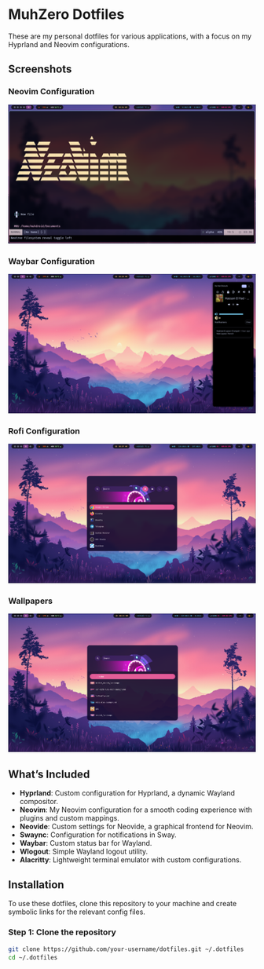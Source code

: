 # MuhZero Dotfiles

These are my personal dotfiles for various applications, with a focus on my Hyprland and Neovim configurations.

## Screenshots

### Neovim Configuration

![Neovim Setup](images/neovim.png)

### Waybar Configuration

![Waybar Setup](images/waybar.png)

### Rofi Configuration

![Rofi Setup](images/rofi.png)

### Wallpapers

![Wallpaper](images/walppaers.png)

## What’s Included

- **Hyprland**: Custom configuration for Hyprland, a dynamic Wayland compositor.
- **Neovim**: My Neovim configuration for a smooth coding experience with plugins and custom mappings.
- **Neovide**: Custom settings for Neovide, a graphical frontend for Neovim.
- **Swaync**: Configuration for notifications in Sway.
- **Waybar**: Custom status bar for Wayland.
- **Wlogout**: Simple Wayland logout utility.
- **Alacritty**: Lightweight terminal emulator with custom configurations.

## Installation

To use these dotfiles, clone this repository to your machine and create symbolic links for the relevant config files.

### Step 1: Clone the repository

```bash
git clone https://github.com/your-username/dotfiles.git ~/.dotfiles
cd ~/.dotfiles

